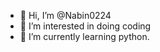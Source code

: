 - 👋 Hi, I’m @Nabin0224
- 👀 I’m interested in doing coding
- 🌱 I’m currently learning python.

<!---
Nabin0224/Nabin0224 is a ✨ special ✨ repository because its `README.md` (this file) appears on your GitHub profile.
You can click the Preview link to take a look at your changes.
--->

